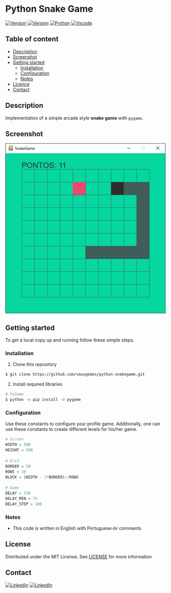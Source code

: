 # Python Snake Game
[![Version](https://img.shields.io/badge/version-1.0-blue)]()
[![Version](https://img.shields.io/badge/licence-MIT-green)](http://opensource.org/licenses/MIT)
[![Python](https://img.shields.io/badge/python-3.7-yellow?logo=python&logoColor=ffe873)](https://www.python.org/)
[![Vscode](https://img.shields.io/badge/vscode-1.4-blue?logo=visual-studio-code)](https://code.visualstudio.com/)

## Table of content

- [Description](#description)
- [Screenshot](#screenshot)
- [Getting started](#getting-started)
  - [Installation](#installation)
  - [Configuration](#configuration)
  - [Notes](#notes)
- [Licence](#licence)
- [Contact](#contact)

## Description
Implementation of a simple arcade style __snake game__ with `pygame`.

## Screenshot
![Screenshot](images/screenshot_1.png)

## Getting started
To get a local copy up and running follow these simple steps.

### Installation
1. Clone this repository
```sh
$ git clone https://github.com/vauxgomes/python-snakegame.git
```

2. Install required libraries
```sh
# PyGame
$ python -m pip install -U pygame
```

### Configuration
Use these constants to configure your profile game. Additionally, one can use these constants to create different levels for his/her game.

```py
# Screen
WIDTH = 500
HEIGHT = 500

# Grid
BORDER = 50
ROWS = 10
BLOCK = (WIDTH - 2*BORDER)//ROWS

# Game
DELAY = 250
DELAY_MIN = 75
DELAY_STEP = 100
```

### Notes
 - This code is written in English with Portuguese-br comments

## License
Distributed under the MIT License. See [LICENSE](LICENSE) for more information

## Contact
[![LinkedIn](https://img.shields.io/badge/-linkedin-blue?logo=linkedin)](https://www.linkedin.com/in/vauxgomes/)
[![LinkedIn](https://img.shields.io/badge/-twitter-blue?logo=twitter)](https://twitter.com/vauxsandino)
